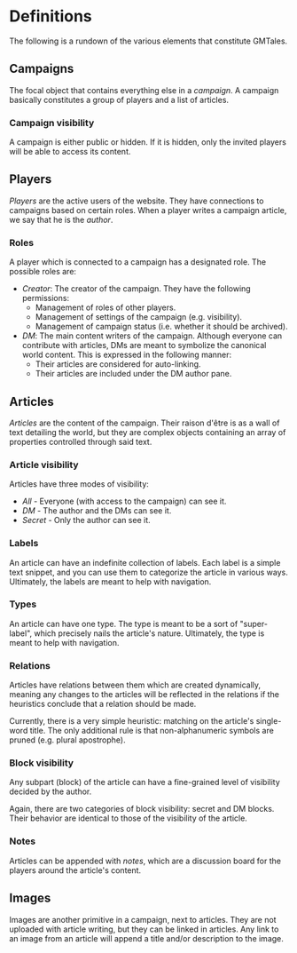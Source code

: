 # Definitions

The following is a rundown of the various elements that constitute GMTales.

## Campaigns

The focal object that contains everything else in a _campaign_. A campaign basically constitutes a group of players and a list of articles.

### Campaign visibility

A campaign is either public or hidden. If it is hidden, only the invited players will be able to access its content. 

## Players

_Players_ are the active users of the website. They have connections to campaigns based on certain roles. When a player writes a campaign article, we say that he is the _author_.

### Roles

A player which is connected to a campaign has a designated role. The possible roles are:

* _Creator_: The creator of the campaign. They have the following permissions:
  * Management of roles of other players.
  * Management of settings of the campaign (e.g. visibility).
  * Management of campaign status (i.e. whether it should be archived).
* _DM_: The main content writers of the campaign. Although everyone can contribute with articles, DMs are meant to symbolize the canonical world content. This is expressed in the following manner:
  * Their articles are considered for auto-linking.
  * Their articles are included under the DM author pane.

## Articles

_Articles_ are the content of the campaign. Their raison d'être is as a wall of text detailing the world, but they are complex objects containing an array of properties controlled through said text.

### Article visibility

Articles have three modes of visibility: 

* _All_ - Everyone (with access to the campaign) can see it.
* _DM_ - The author and the DMs can see it.
* _Secret_ - Only the author can see it.

### Labels

An article can have an indefinite collection of labels. Each label is a simple text snippet, and you can use them to categorize the article in various ways. Ultimately, the labels are meant to help with navigation.

### Types

An article can have one type. The type is meant to be a sort of "super-label", which precisely nails the article's nature. Ultimately, the type is meant to help with navigation.

### Relations

Articles have relations between them which are created dynamically, meaning any changes to the articles will be reflected in the relations if the heuristics conclude that a relation should be made.

Currently, there is a very simple heuristic: matching on the article's single-word title. The only additional rule is that non-alphanumeric symbols are pruned (e.g. plural apostrophe).

### Block visibility

Any subpart (block) of the article can have a fine-grained level of visibility decided by the author.

Again, there are two categories of block visibility: secret and DM blocks. Their behavior are identical to those of the visibility of the article.

### Notes

Articles can be appended with _notes_, which are a discussion board for the players around the article's content.

## Images

Images are another primitive in a campaign, next to articles. They are not uploaded with article writing, but they can be linked in articles. Any link to an image from an article will append a title and/or description to the image.
